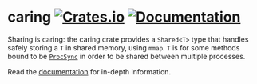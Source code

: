 # caring [![Crates.io](https://img.shields.io/crates/v/caring.svg)](https://crates.io/crates/caring) [![Documentation](https://docs.rs/caring/badge.svg)](https://docs.rs/caring)

Sharing is caring: the caring crate provides a `Shared<T>` type that handles
safely storing a `T` in shared memory, using `mmap`. `T` is for some methods
bound to be
[`ProcSync`](https://docs.rs/interprocess-traits/latest/interprocess_traits/trait.ProcSync.html)
in order to be shared between multiple processes.

Read the [documentation] for in-depth information.

[documentation]: https://docs.rs/caring
